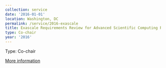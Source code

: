 ```yaml
---
collection: service
date: '2016-01-01'
location: Washington, DC
permalink: /service/2016-exascale
title: Exascale Requirements Review for Advanced Scientific Computing Research (ASCR)
type: Co-chair
year: '2016'
---
```


Type: Co-chair

[More information](https://www.orau.gov/ascrexascale2016)
